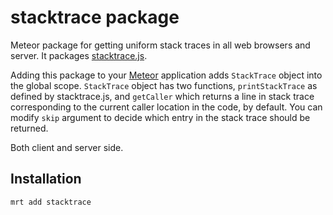 stacktrace package
==================

Meteor package for getting uniform stack traces in all web browsers and server. It packages
[stacktrace.js](https://github.com/stacktracejs/stacktrace.js).

Adding this package to your [Meteor](http://www.meteor.com/) application adds `StackTrace` object into the global scope.
`StackTrace` object has two functions, `printStackTrace` as defined by stacktrace.js, and `getCaller` which returns a
line in stack trace corresponding to the current caller location in the code, by default. You can modify `skip` argument
 to decide which entry in the stack trace should be returned.

Both client and server side.

Installation
------------

```
mrt add stacktrace
```
